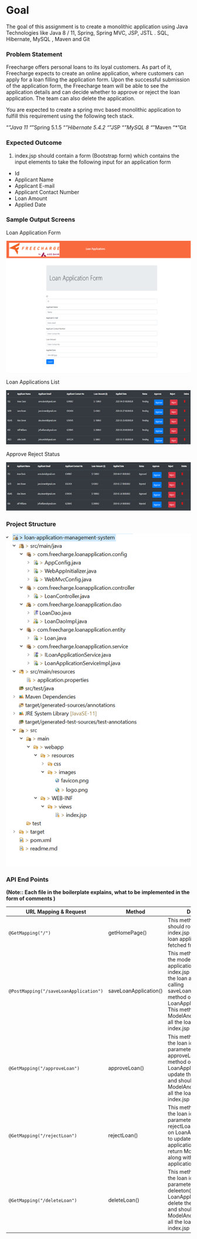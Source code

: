 # Goal

The goal of this assignment is to create a monolithic application using Java Technologies like Java 8 / 11, Spring, Spring MVC, JSP, JSTL . SQL, Hibernate, MySQL , Maven and Git
 

### Problem Statement

Freecharge offers personal loans to its loyal customers. As part of it, Freecharge expects to create an online application, where customers can apply for a loan filling the application form.   Upon the successful submission of the application form, the Freecharge team will be able to see the application details and can decide whether to approve or reject the loan application. The team can also delete the application.

You are expected to create a spring mvc based monolithic application to fulfill this requirement using the following tech stack.

“*”Java 11
“*”Spring 5.1.5
“*”Hibernate  5.4.2
“*”JSP
“*”MySQL 8
“*”Maven
“*”Git



### Expected Outcome

1. index.jsp should contain a form (Bootstrap form) which contains the input elements to take the following input for an application form
- Id
- Applicant Name
- Applicant E-mail
- Applicant Contact Number
- Loan Amount
- Applied Date

### Sample Output Screens

Loan Application Form

![Image Not Found](/src/main/webapp/resources/images/ApplicationForm.png)

Loan Applications List

![Image Not Found](/src/main/webapp/resources/images/Applicationslist.png)

Approve Reject Status

![Image Not Found](/src/main/webapp/resources/images/Approve_Reject.png)



### Project Structure


![Image Not Found](/src/main/webapp/resources/images/project_structure_v2.png)

### API End Points
**(Note:: Each file in the boilerplate explains, what to be implemented in the form of comments )**

|  URL Mapping & Request |  Method | Description |
|----------|--------------|--------------|
|`@GetMapping("/")`                           | getHomePage() | This method by default should route to the index.jsp along with all the loan applications list fetched from backend|
|`@PostMapping("/saveLoanApplication")`                           | saveLoanApplication() | This method should take the model attribute of loan application sent from index.jsp and should save the loan application by calling saveLoanApplicationToDb() method on LoanApplicationService. This method should return ModelAndView along with all the loan applications to index.jsp|
|`@GetMapping("/approveLoan")`                           | approveLoan() | This method should take the loan id as request parameter and call approveLoan(loanId) method on LoanApplicationService to update the loan application and should return ModelAndView along with all the loan applications to index.jsp|
|`@GetMapping("/rejectLoan")`                           | rejectLoan() | This method should take the loan id as request parameter and call rejectLoan(loanId) methd on LoanApplicationService to update the loan application and should return ModelAndView along with all the loan applications to index.jsp |
|`@GetMapping("/deleteLoan")`                           | deleteLoan() | This method should take the loan id as request parameter and call deleeton(loanId) methd on LoanApplicationService to delete the loan application and should return ModelAndView along with all the loan applications to index.jsp |

